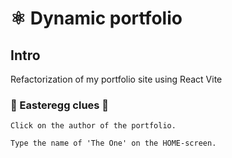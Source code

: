 # ⚛️ Dynamic portfolio

## Intro 

Refactorization of my portfolio site using React Vite


### 🐣 Easteregg clues 🐇

    Click on the author of the portfolio.
    
    Type the name of 'The One' on the HOME-screen.